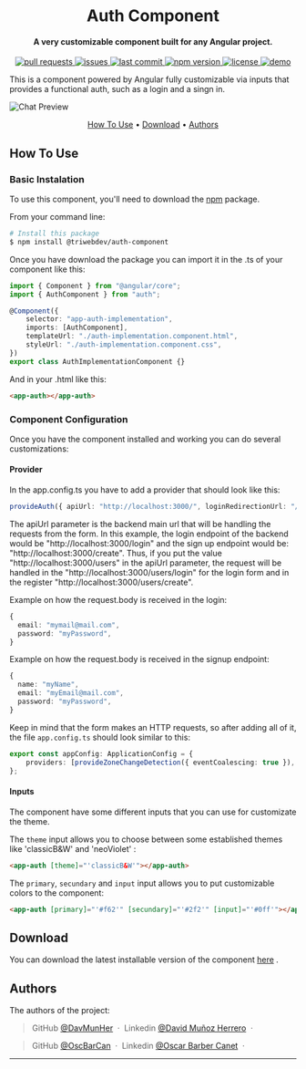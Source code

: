 <h1 align="center"> Auth Component </h1>

<h4 align="center">A very customizable component built for any Angular project</a>.</h4>

<p align="center">
  <a href="https://github.com/TriWebDev/authLib-workspace/pulls">
    <img src="https://img.shields.io/github/issues-pr/triwebdev/authLib-workspace" alt="pull requests">
  </a>
  <a href="https://github.com/TriWebDev/authLib-workspace/issues">
    <img src="https://img.shields.io/github/issues/triwebdev/authLib-workspace" alt="issues">
  </a>
<a href="https://github.com/TriWebDev/authLib-workspace/commits/authLib/">
    <img src="https://img.shields.io/github/last-commit/TriWebDev/authLib-workspace" alt="last commit">
</a>
  <a href="https://www.npmjs.com/package/@triwebdev/auth-component">
    <img src="https://img.shields.io/npm/v/@triwebdev/auth-component" alt="npm version">
  </a>
  <a href="https://github.com/TriWebDev/authLib-workspace/blob/master/projects/auth/LICENSE">
    <img src="https://img.shields.io/github/license/TriWebDev/authLib-workspace" alt="license">
</a>
  <a href="">
    <img src="https://img.shields.io/badge/demo-WIP-green.svg" alt="demo">
  </a>
</p>

This is a component powered by Angular fully customizable via inputs that provides a functional auth, such as a login and a singn in.

![Chat Preview](https://i.imgur.com/VBsrZ37.png)

<p align="center">
  <a href="#how-to-use">How To Use</a> •
  <a href="#download">Download</a> •
  <a href="#authors">Authors</a>
</p>

## How To Use

### Basic Instalation

To use this component, you'll need to download the [npm](http://npmjs.com) package.

From your command line:

```bash
# Install this package
$ npm install @triwebdev/auth-component
```

Once you have download the package you can import it in the .ts of your component like this:

```ts
import { Component } from "@angular/core";
import { AuthComponent } from "auth";

@Component({
    selector: "app-auth-implementation",
    imports: [AuthComponent],
    templateUrl: "./auth-implementation.component.html",
    styleUrl: "./auth-implementation.component.css",
})
export class AuthImplementationComponent {}
```

And in your .html like this:

```html
<app-auth></app-auth>
```

### Component Configuration

Once you have the component installed and working you can do several customizations:

#### Provider
In the app.config.ts you have to add a provider that should look like this:

```ts
provideAuth({ apiUrl: "http://localhost:3000/", loginRedirectionUrl: "/home" });
```

The apiUrl parameter is the backend main url that will be handling the requests from the form. In this example, the login endpoint of the backend would be "http://localhost:3000/login" and the sign up endpoint would be: "http://localhost:3000/create". Thus, if you put the value "http://localhost:3000/users" in the apiUrl parameter, the request will be handled in the "http://localhost:3000/users/login" for the login form and in the register "http://localhost:3000/users/create".

Example on how the request.body is received in the login:

```ts
{
  email: "mymail@mail.com",
  password: "myPassword",
}
```

Example on how the request.body is received in the signup endpoint:

```ts
{
  name: "myName",
  email: "myEmail@mail.com",
  password: "myPassword",
}
```

Keep in mind that the form makes an HTTP requests, so after adding all of it, the file `app.config.ts` should look similar to this:

```ts
export const appConfig: ApplicationConfig = {
    providers: [provideZoneChangeDetection({ eventCoalescing: true }), provideRouter(routes), provideHttpClient(), provideAuth({ apiUrl: "http://localhost:3000/", loginRedirectionUrl: "/home" })],
};
```

#### Inputs

The component have some different inputs that you can use for customizate the theme.

The `theme` input allows you to choose between some established themes like 'classicB&W' and 'neoViolet' :

```html
<app-auth [theme]="'classicB&W'"></app-auth>
```

The `primary`, `secundary` and `input` input allows you to put customizable colors to the component:

```html
<app-auth [primary]="'#f62'" [secundary]="'#2f2'" [input]="'#0ff'"></app-auth>
```

## Download

You can download the latest installable version of the component [here](https://github.com/TriWebDev/librariesAppTWD) .

## Authors

The authors of the project:

> GitHub [@DavMunHer](https://github.com/DavMunHer) &nbsp;&middot;&nbsp;
> Linkedin [@David Muñoz Herrero](https://www.linkedin.com/in/davmunher/) &nbsp;&middot;&nbsp;

> GitHub [@OscBarCan](https://github.com/oscbarcan) &nbsp;&middot;&nbsp;
> Linkedin [@Oscar Barber Canet](https://www.linkedin.com/in/osbarca/) &nbsp;&middot;&nbsp;

---
